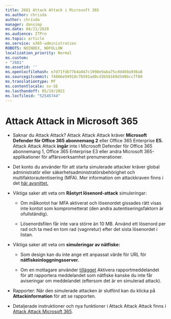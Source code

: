 ```yaml
---
title: 2681 Attack Attack i Microsoft 365
ms.author: chrisda
author: chrisda
manager: dansimp
ms.date: 04/21/2020
ms.audience: ITPro
ms.topic: article
ms.service: o365-administration
ROBOTS: NOINDEX, NOFOLLOW
localization_priority: Normal
ms.custom:
- "2681"
ms.assetid: ''
ms.openlocfilehash: e7d71fdb77b4a047c1998e9aba75cdd469a936a8
ms.sourcegitcommit: f4866e94918c7b591ad0cd3b58169d340bcc7f00
ms.translationtype: MT
ms.contentlocale: sv-SE
ms.lasthandoff: 05/19/2021
ms.locfileid: "52545744"
---
```

# <a name="attack-simulator-in-microsoft-365"></a>Attack Attack in Microsoft 365

- Saknar du Attack Attack? Attack Attack Attack kräver **Microsoft Defender för Office 365 abonnemang 2** eller Office 365 Enterprise **E5.** Attack Attack Attack **ingår** inte i Microsoft Defender för Office 365 abonnemang 1, Office 365 Enterprise E3 eller andra Microsoft 365-applikationer för affärsverksamhet prenumerationer.

- Det konto du använder för att starta simulerade attacker kräver global administratör eller säkerhetsadministratörsbehörighet och multifaktorautentisering (MFA). Mer information om attackkraven finns i det [här avsnittet.](/microsoft-365/security/office-365-security/attack-simulator)

- Viktiga saker att veta om **Råstyrt lösenord-attack** simuleringar:

  - Om målkontot har MFA aktiverat och lösenordet gissades rätt visas inte kontot som komprometterat (den andra autentiseringsfaktorn är ofullständig).

  - Lösenordsfilen får inte vara större än 10 MB. Använd ett lösenord per rad och ta med en tom rad (vagnretur) efter det sista lösenordet i listan.

- Viktiga saker att veta om **simuleringar av nätfiske:**

  - Som design kan du inte ange ett anpassat värde för URL för **nätfiskeinloggningsserver.**

  - Om en mottagare använder [tillägget](/microsoft-365/security/office-365-security/enable-the-report-message-add-in) Aktivera rapportmeddelandet för att rapportera meddelandet som nätfiske kanske du inte får aviseringar om meddelandet (eftersom det är en simulerad attack).

- Rapporter: När den simulerade attacken är slutförd kan du klicka på **Attackinformation** för att se rapporten.

- Detaljerade instruktioner och nya funktioner i Attack Attack Attack finns i [Attack Attack Microsoft 365](/microsoft-365/security/office-365-security/attack-simulator).
